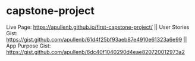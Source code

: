 # capstone-project
Live Page: https://apullenb.github.io/first-capstone-project/  || User Stories Gist: https://gist.github.com/apullenb/61d4f25bf93aeb87e4910e61323a6e99 || App Purpose Gist: https://gist.github.com/apullenb/6dc40f1040290d4eae820720012973a2
